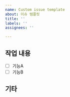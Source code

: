 ```yaml
---
name: Custom issue template
about: 이슈 템플릿
title: ''
labels: ''
assignees: ''

---
```


## 작업 내용
 - [ ] 기능A
 - [ ] 기능B
## 기타

